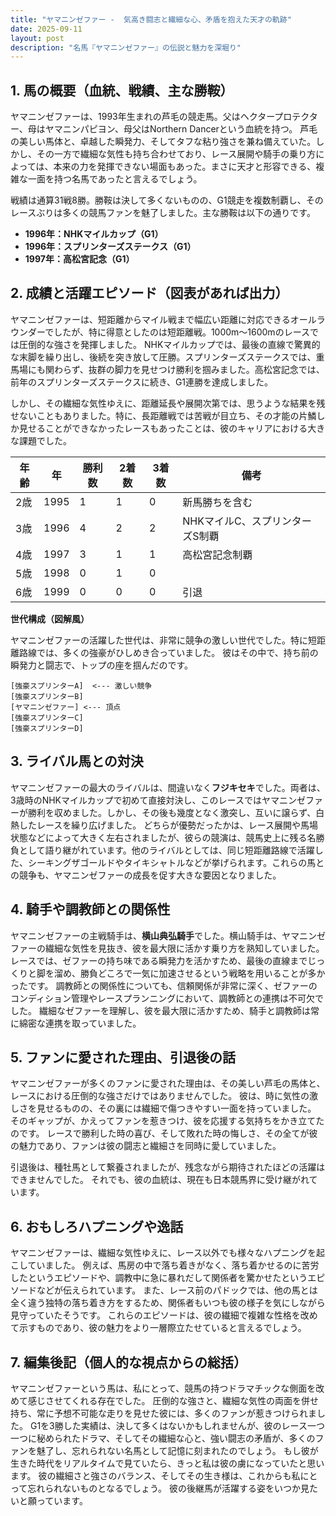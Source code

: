 ```yaml
---
title: "ヤマニンゼファー -  気高き闘志と繊細な心、矛盾を抱えた天才の軌跡"
date: 2025-09-11
layout: post
description: "名馬『ヤマニンゼファー』の伝説と魅力を深堀り"
---
```


## 1. 馬の概要（血統、戦績、主な勝鞍）

ヤマニンゼファーは、1993年生まれの芦毛の競走馬。父はヘクタープロテクター、母はヤマニンパピヨン、母父はNorthern Dancerという血統を持つ。  芦毛の美しい馬体と、卓越した瞬発力、そしてタフな粘り強さを兼ね備えていた。しかし、その一方で繊細な気性も持ち合わせており、レース展開や騎手の乗り方によっては、本来の力を発揮できない場面もあった。まさに天才と形容できる、複雑な一面を持つ名馬であったと言えるでしょう。

戦績は通算31戦8勝。勝鞍は決して多くないものの、G1競走を複数制覇し、そのレースぶりは多くの競馬ファンを魅了しました。主な勝鞍は以下の通りです。

* **1996年：NHKマイルカップ（G1）**
* **1996年：スプリンターズステークス（G1）**
* **1997年：高松宮記念（G1）**


## 2. 成績と活躍エピソード（図表があれば出力）

ヤマニンゼファーは、短距離からマイル戦まで幅広い距離に対応できるオールラウンダーでしたが、特に得意としたのは短距離戦。1000m～1600mのレースでは圧倒的な強さを発揮しました。  NHKマイルカップでは、最後の直線で驚異的な末脚を繰り出し、後続を突き放して圧勝。スプリンターズステークスでは、重馬場にも関わらず、抜群の脚力を見せつけ勝利を掴みました。高松宮記念では、前年のスプリンターズステークスに続き、G1連勝を達成しました。

しかし、その繊細な気性ゆえに、距離延長や展開次第では、思うような結果を残せないこともありました。特に、長距離戦では苦戦が目立ち、その才能の片鱗しか見せることができなかったレースもあったことは、彼のキャリアにおける大きな課題でした。

| 年齢 | 年 | 勝利数 | 2着数 | 3着数 | 備考 |
|---|---|---|---|---|---|
| 2歳 | 1995 | 1 | 1 | 0 | 新馬勝ちを含む |
| 3歳 | 1996 | 4 | 2 | 2 | NHKマイルC、スプリンターズS制覇 |
| 4歳 | 1997 | 3 | 1 | 1 | 高松宮記念制覇 |
| 5歳 | 1998 | 0 | 1 | 0 |  |
| 6歳 | 1999 | 0 | 0 | 0 |  引退 |


**世代構成（図解風）**

ヤマニンゼファーの活躍した世代は、非常に競争の激しい世代でした。特に短距離路線では、多くの強豪がひしめき合っていました。  彼はその中で、持ち前の瞬発力と闘志で、トップの座を掴んだのです。


```
[強豪スプリンターA]  <--- 激しい競争
[強豪スプリンターB]
[ヤマニンゼファー] <--- 頂点
[強豪スプリンターC]
[強豪スプリンターD]
```


## 3. ライバル馬との対決

ヤマニンゼファーの最大のライバルは、間違いなく**フジキセキ**でした。両者は、3歳時のNHKマイルカップで初めて直接対決し、このレースではヤマニンゼファーが勝利を収めました。しかし、その後も幾度となく激突し、互いに譲らず、白熱したレースを繰り広げました。  どちらが優勢だったかは、レース展開や馬場状態などによって大きく左右されましたが、彼らの競演は、競馬史上に残る名勝負として語り継がれています。他のライバルとしては、同じ短距離路線で活躍した、シーキングザゴールドやタイキシャトルなどが挙げられます。これらの馬との競争も、ヤマニンゼファーの成長を促す大きな要因となりました。


## 4. 騎手や調教師との関係性

ヤマニンゼファーの主戦騎手は、**横山典弘騎手**でした。横山騎手は、ヤマニンゼファーの繊細な気性を見抜き、彼を最大限に活かす乗り方を熟知していました。  レースでは、ゼファーの持ち味である瞬発力を活かすため、最後の直線までじっくりと脚を溜め、勝負どころで一気に加速させるという戦略を用いることが多かったです。  調教師との関係性についても、信頼関係が非常に深く、ゼファーのコンディション管理やレースプランニングにおいて、調教師との連携は不可欠でした。  繊細なゼファーを理解し、彼を最大限に活かすため、騎手と調教師は常に綿密な連携を取っていました。


## 5. ファンに愛された理由、引退後の話

ヤマニンゼファーが多くのファンに愛された理由は、その美しい芦毛の馬体と、レースにおける圧倒的な強さだけではありませんでした。  彼は、時に気性の激しさを見せるものの、その裏には繊細で傷つきやすい一面を持っていました。  そのギャップが、かえってファンを惹きつけ、彼を応援する気持ちをかき立てたのです。  レースで勝利した時の喜び、そして敗れた時の悔しさ、その全てが彼の魅力であり、ファンは彼の闘志と繊細さを同時に愛していました。

引退後は、種牡馬として繋養されましたが、残念ながら期待されたほどの活躍はできませんでした。  それでも、彼の血統は、現在も日本競馬界に受け継がれています。


## 6. おもしろハプニングや逸話

ヤマニンゼファーは、繊細な気性ゆえに、レース以外でも様々なハプニングを起こしていました。  例えば、馬房の中で落ち着きがなく、落ち着かせるのに苦労したというエピソードや、調教中に急に暴れだして関係者を驚かせたというエピソードなどが伝えられています。  また、レース前のパドックでは、他の馬とは全く違う独特の落ち着き方をするため、関係者もいつも彼の様子を気にしながら見守っていたそうです。  これらのエピソードは、彼の繊細で複雑な性格を改めて示すものであり、彼の魅力をより一層際立たせていると言えるでしょう。


## 7. 編集後記（個人的な視点からの総括）

ヤマニンゼファーという馬は、私にとって、競馬の持つドラマチックな側面を改めて感じさせてくれる存在でした。  圧倒的な強さと、繊細な気性の両面を併せ持ち、常に予想不可能な走りを見せた彼には、多くのファンが惹きつけられました。  G1を3勝した実績は、決して多くはないかもしれませんが、彼のレース一つ一つに秘められたドラマ、そしてその繊細な心と、強い闘志の矛盾が、多くのファンを魅了し、忘れられない名馬として記憶に刻まれたのでしょう。  もし彼が生きた時代をリアルタイムで見ていたら、きっと私は彼の虜になっていたと思います。  彼の繊細さと強さのバランス、そしてその生き様は、これからも私にとって忘れられないものとなるでしょう。  彼の後継馬が活躍する姿をいつか見たいと願っています。
